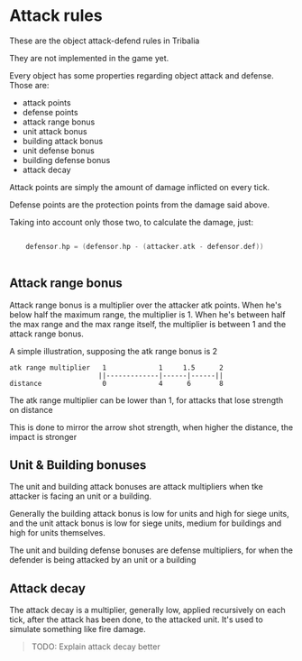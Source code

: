 # Attack rules

These are the object attack-defend rules in Tribalia

They are not implemented in the game yet.

Every object has some properties regarding object attack and defense. Those
are:

 - attack points
 - defense points
 - attack range bonus
 - unit attack bonus
 - building attack bonus
 - unit defense bonus
 - building defense bonus
 - attack decay
 
 Attack points are simply the amount of damage inflicted on every tick.

 Defense points are the protection points from the damage said above.
 
 Taking into account only those two, to calculate the damage, just:
 
 ```c
 
	 defensor.hp = (defensor.hp - (attacker.atk - defensor.def))
	 
 ```
 
## Attack range bonus ##
 
 Attack range bonus is a multiplier over the attacker atk points. When he's
 below half the maximum range, the multiplier is 1. When he's between half
 the max range and the max range itself, the multiplier is between 1 and
 the attack range bonus.
 
 A simple illustration, supposing the atk range bonus is 2
 
 ```
 atk range multiplier   1             1     1.5      2
                       ||-------------|------|------||
 distance               0             4      6       8
 ```

The atk range multiplier can be lower than 1, for attacks that lose
strength on distance

This is done to mirror the arrow shot strength, when higher the distance,
the impact is stronger

 
## Unit & Building bonuses ##

The unit and building attack bonuses are attack multipliers when tke
attacker is facing an unit or a building. 

Generally the building attack bonus is low for units and high for siege
units, and the unit attack bonus is low for siege units, medium for
buildings and high for units themselves.

The unit and building defense bonuses are defense multipliers, for when the
defender is being attacked by an unit or a building


## Attack decay ##

The attack decay is a multiplier, generally low, applied recursively on
each tick, after the attack has been done, to the attacked unit. It's used
to simulate something like fire damage.

> TODO: Explain attack decay better
